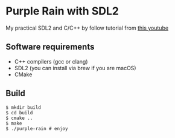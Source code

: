 # Purple Rain with SDL2

My practical SDL2 and C/C++ by follow tutorial from [this youtube](https://youtu.be/KkyIDI6rQJI)

## Software requirements

* C++ compilers (gcc or clang)
* SDL2 (you can install via brew if you are macOS)
* CMake

## Build

```
$ mkdir build
$ cd build
$ cmake ..
$ make
$ ./purple-rain # enjoy
```
